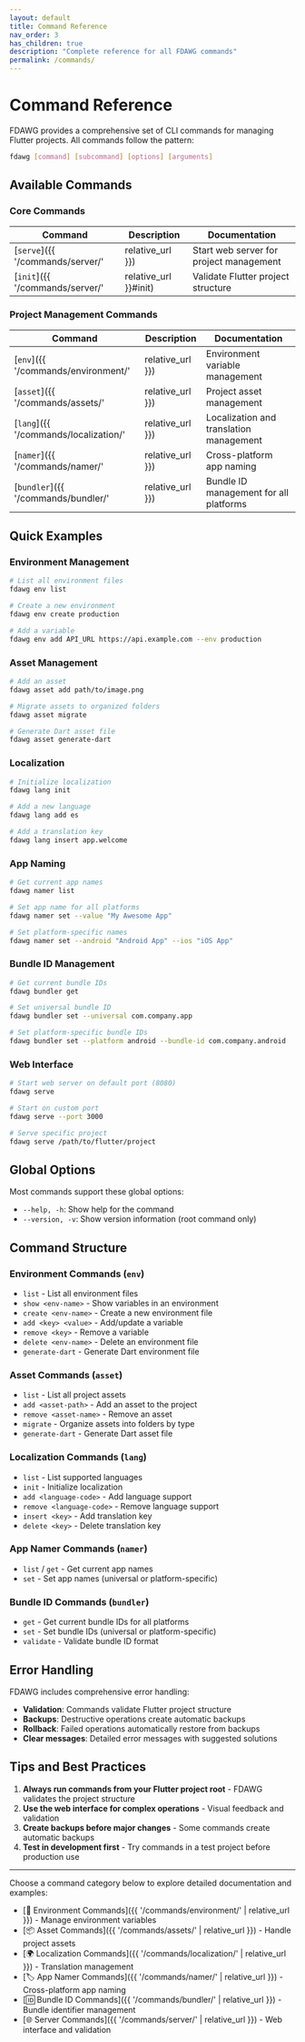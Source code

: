 ```yaml
---
layout: default
title: Command Reference
nav_order: 3
has_children: true
description: "Complete reference for all FDAWG commands"
permalink: /commands/
---
```


# Command Reference

FDAWG provides a comprehensive set of CLI commands for managing Flutter projects. All commands follow the pattern:

```bash
fdawg [command] [subcommand] [options] [arguments]
```

## Available Commands

### Core Commands

| Command | Description | Documentation |
|---------|-------------|---------------|
| [`serve`]({{ '/commands/server/' | relative_url }}) | Start web server for project management | [Server Commands]({{ '/commands/server/' | relative_url }}) |
| [`init`]({{ '/commands/server/' | relative_url }}#init) | Validate Flutter project structure | [Server Commands]({{ '/commands/server/' | relative_url }}) |

### Project Management Commands

| Command | Description | Documentation |
|---------|-------------|---------------|
| [`env`]({{ '/commands/environment/' | relative_url }}) | Environment variable management | [Environment Commands]({{ '/commands/environment/' | relative_url }}) |
| [`asset`]({{ '/commands/assets/' | relative_url }}) | Project asset management | [Asset Commands]({{ '/commands/assets/' | relative_url }}) |
| [`lang`]({{ '/commands/localization/' | relative_url }}) | Localization and translation management | [Localization Commands]({{ '/commands/localization/' | relative_url }}) |
| [`namer`]({{ '/commands/namer/' | relative_url }}) | Cross-platform app naming | [App Namer Commands]({{ '/commands/namer/' | relative_url }}) |
| [`bundler`]({{ '/commands/bundler/' | relative_url }}) | Bundle ID management for all platforms | [Bundle ID Commands]({{ '/commands/bundler/' | relative_url }}) |

## Quick Examples

### Environment Management
```bash
# List all environment files
fdawg env list

# Create a new environment
fdawg env create production

# Add a variable
fdawg env add API_URL https://api.example.com --env production
```

### Asset Management
```bash
# Add an asset
fdawg asset add path/to/image.png

# Migrate assets to organized folders
fdawg asset migrate

# Generate Dart asset file
fdawg asset generate-dart
```

### Localization
```bash
# Initialize localization
fdawg lang init

# Add a new language
fdawg lang add es

# Add a translation key
fdawg lang insert app.welcome
```

### App Naming
```bash
# Get current app names
fdawg namer list

# Set app name for all platforms
fdawg namer set --value "My Awesome App"

# Set platform-specific names
fdawg namer set --android "Android App" --ios "iOS App"
```

### Bundle ID Management
```bash
# Get current bundle IDs
fdawg bundler get

# Set universal bundle ID
fdawg bundler set --universal com.company.app

# Set platform-specific bundle IDs
fdawg bundler set --platform android --bundle-id com.company.android
```

### Web Interface
```bash
# Start web server on default port (8080)
fdawg serve

# Start on custom port
fdawg serve --port 3000

# Serve specific project
fdawg serve /path/to/flutter/project
```

## Global Options

Most commands support these global options:

- `--help, -h`: Show help for the command
- `--version, -v`: Show version information (root command only)

## Command Structure

### Environment Commands (`env`)
- `list` - List all environment files
- `show <env-name>` - Show variables in an environment
- `create <env-name>` - Create a new environment file
- `add <key> <value>` - Add/update a variable
- `remove <key>` - Remove a variable
- `delete <env-name>` - Delete an environment file
- `generate-dart` - Generate Dart environment file

### Asset Commands (`asset`)
- `list` - List all project assets
- `add <asset-path>` - Add an asset to the project
- `remove <asset-name>` - Remove an asset
- `migrate` - Organize assets into folders by type
- `generate-dart` - Generate Dart asset file

### Localization Commands (`lang`)
- `list` - List supported languages
- `init` - Initialize localization
- `add <language-code>` - Add language support
- `remove <language-code>` - Remove language support
- `insert <key>` - Add translation key
- `delete <key>` - Delete translation key

### App Namer Commands (`namer`)
- `list` / `get` - Get current app names
- `set` - Set app names (universal or platform-specific)

### Bundle ID Commands (`bundler`)
- `get` - Get current bundle IDs for all platforms
- `set` - Set bundle IDs (universal or platform-specific)
- `validate` - Validate bundle ID format

## Error Handling

FDAWG includes comprehensive error handling:

- **Validation**: Commands validate Flutter project structure
- **Backups**: Destructive operations create automatic backups
- **Rollback**: Failed operations automatically restore from backups
- **Clear messages**: Detailed error messages with suggested solutions

## Tips and Best Practices

1. **Always run commands from your Flutter project root** - FDAWG validates the project structure
2. **Use the web interface for complex operations** - Visual feedback and validation
3. **Create backups before major changes** - Some commands create automatic backups
4. **Test in development first** - Try commands in a test project before production use

---

Choose a command category below to explore detailed documentation and examples:

- [🔧 Environment Commands]({{ '/commands/environment/' | relative_url }}) - Manage environment variables
- [📦 Asset Commands]({{ '/commands/assets/' | relative_url }}) - Handle project assets
- [🌍 Localization Commands]({{ '/commands/localization/' | relative_url }}) - Translation management
- [🏷️ App Namer Commands]({{ '/commands/namer/' | relative_url }}) - Cross-platform app naming
- [🆔 Bundle ID Commands]({{ '/commands/bundler/' | relative_url }}) - Bundle identifier management
- [🌐 Server Commands]({{ '/commands/server/' | relative_url }}) - Web interface and validation
